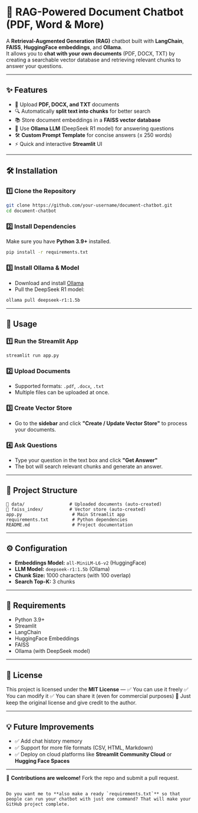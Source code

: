 # 🤖 RAG-Powered Document Chatbot (PDF, Word & More)

A **Retrieval-Augmented Generation (RAG)** chatbot built with **LangChain**, **FAISS**, **HuggingFace embeddings**, and **Ollama**.  
It allows you to **chat with your own documents** (PDF, DOCX, TXT) by creating a searchable vector database and retrieving relevant chunks to answer your questions.

---

## ✨ Features
- 📂 Upload **PDF, DOCX, and TXT** documents
- 🔍 Automatically **split text into chunks** for better search
- 📚 Store document embeddings in a **FAISS vector database**
- 💬 Use **Ollama LLM** (DeepSeek R1 model) for answering questions
- 🛠 **Custom Prompt Template** for concise answers (≤ 250 words)
- ⚡ Quick and interactive **Streamlit** UI

---

## 🛠 Installation

### 1️⃣ Clone the Repository
```bash
git clone https://github.com/your-username/document-chatbot.git
cd document-chatbot
````

### 2️⃣ Install Dependencies

Make sure you have **Python 3.9+** installed.

```bash
pip install -r requirements.txt
```

### 3️⃣ Install Ollama & Model

* Download and install [Ollama](https://ollama.ai/download)
* Pull the DeepSeek R1 model:

```bash
ollama pull deepseek-r1:1.5b
```

---

## 🚀 Usage

### 1️⃣ Run the Streamlit App

```bash
streamlit run app.py
```

### 2️⃣ Upload Documents

* Supported formats: `.pdf`, `.docx`, `.txt`
* Multiple files can be uploaded at once.

### 3️⃣ Create Vector Store

* Go to the **sidebar** and click **"Create / Update Vector Store"** to process your documents.

### 4️⃣ Ask Questions

* Type your question in the text box and click **"Get Answer"**
* The bot will search relevant chunks and generate an answer.

---

## 📂 Project Structure

```
📁 data/                 # Uploaded documents (auto-created)
📁 faiss_index/          # Vector store (auto-created)
app.py                   # Main Streamlit app
requirements.txt         # Python dependencies
README.md                # Project documentation
```

---

## ⚙️ Configuration

* **Embeddings Model:** `all-MiniLM-L6-v2` (HuggingFace)
* **LLM Model:** `deepseek-r1:1.5b` (Ollama)
* **Chunk Size:** 1000 characters (with 100 overlap)
* **Search Top-K:** 3 chunks

---

## 📌 Requirements

* Python 3.9+
* Streamlit
* LangChain
* HuggingFace Embeddings
* FAISS
* Ollama (with DeepSeek model)

---

## 📜 License

This project is licensed under the **MIT License** —
✅ You can use it freely
✅ You can modify it
✅ You can share it (even for commercial purposes)
📌 Just keep the original license and give credit to the author.

---

## 💡 Future Improvements

* ✅ Add chat history memory
* ✅ Support for more file formats (CSV, HTML, Markdown)
* ✅ Deploy on cloud platforms like **Streamlit Community Cloud** or **Hugging Face Spaces**

---

💙 **Contributions are welcome!** Fork the repo and submit a pull request.

```

Do you want me to **also make a ready `requirements.txt`** so that people can run your chatbot with just one command? That will make your GitHub project complete.
```

